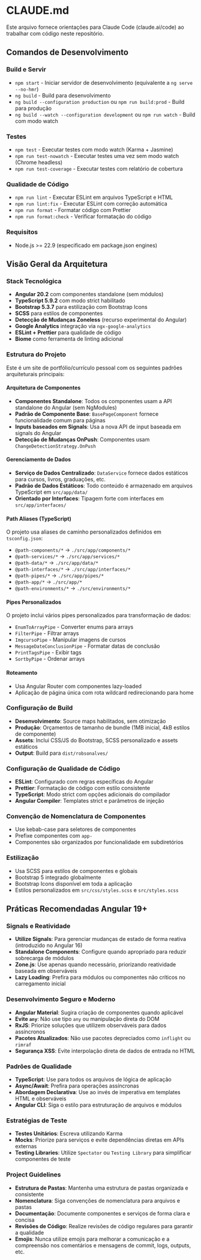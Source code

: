 # CLAUDE.md

Este arquivo fornece orientações para Claude Code (claude.ai/code) ao trabalhar com código neste repositório.

## Comandos de Desenvolvimento

### Build e Servir

- `npm start` - Iniciar servidor de desenvolvimento (equivalente a `ng serve --no-hmr`)
- `ng build` - Build para desenvolvimento
- `ng build --configuration production` ou `npm run build:prod` - Build para produção
- `ng build --watch --configuration development` ou `npm run watch` - Build com modo watch

### Testes

- `npm test` - Executar testes com modo watch (Karma + Jasmine)
- `npm run test-nowatch` - Executar testes uma vez sem modo watch (Chrome headless)
- `npm run test-coverage` - Executar testes com relatório de cobertura

### Qualidade de Código

- `npm run lint` - Executar ESLint em arquivos TypeScript e HTML
- `npm run lint:fix` - Executar ESLint com correção automática
- `npm run format` - Formatar código com Prettier
- `npm run format:check` - Verificar formatação do código

### Requisitos

- Node.js >= 22.9 (especificado em package.json engines)

## Visão Geral da Arquitetura

### Stack Tecnológica

- **Angular 20.2** com componentes standalone (sem módulos)
- **TypeScript 5.9.2** com modo strict habilitado
- **Bootstrap 5.3.7** para estilização com Bootstrap Icons
- **SCSS** para estilos de componentes
- **Detecção de Mudanças Zoneless** (recurso experimental do Angular)
- **Google Analytics** integração via `ngx-google-analytics`
- **ESLint + Prettier** para qualidade de código
- **Biome** como ferramenta de linting adicional

### Estrutura do Projeto

Este é um site de portfólio/currículo pessoal com os seguintes padrões arquiteturais principais:

#### Arquitetura de Componentes

- **Componentes Standalone**: Todos os componentes usam a API standalone do Angular (sem NgModules)
- **Padrão de Componente Base**: `BasePageComponent` fornece funcionalidade comum para páginas
- **Inputs baseados em Signals**: Usa a nova API de input baseada em signals do Angular
- **Detecção de Mudanças OnPush**: Componentes usam `ChangeDetectionStrategy.OnPush`

#### Gerenciamento de Dados

- **Serviço de Dados Centralizado**: `DataService` fornece dados estáticos para cursos, livros, graduações, etc.
- **Padrão de Dados Estáticos**: Todo conteúdo é armazenado em arquivos TypeScript em `src/app/data/`
- **Orientado por Interfaces**: Tipagem forte com interfaces em `src/app/interfaces/`

#### Path Aliases (TypeScript)

O projeto usa aliases de caminho personalizados definidos em `tsconfig.json`:

- `@path-components/*` → `./src/app/components/*`
- `@path-services/*` → `./src/app/services/*`
- `@path-data/*` → `./src/app/data/*`
- `@path-interfaces/*` → `./src/app/interfaces/*`
- `@path-pipes/*` → `./src/app/pipes/*`
- `@path-app/*` → `./src/app/*`
- `@path-environments/*` → `./src/environments/*`

#### Pipes Personalizados

O projeto inclui vários pipes personalizados para transformação de dados:

- `EnumToArrayPipe` - Converter enums para arrays
- `FilterPipe` - Filtrar arrays
- `ImgcursoPipe` - Manipular imagens de cursos
- `MessageDateConclusionPipe` - Formatar datas de conclusão
- `PrintTagsPipe` - Exibir tags
- `SortbyPipe` - Ordenar arrays

#### Roteamento

- Usa Angular Router com componentes lazy-loaded
- Aplicação de página única com rota wildcard redirecionando para home

### Configuração de Build

- **Desenvolvimento**: Source maps habilitados, sem otimização
- **Produção**: Orçamentos de tamanho de bundle (1MB inicial, 4kB estilos de componente)
- **Assets**: Inclui CSS/JS do Bootstrap, SCSS personalizado e assets estáticos
- **Output**: Build para `dist/robsonalves/`

### Configuração de Qualidade de Código

- **ESLint**: Configurado com regras específicas do Angular
- **Prettier**: Formatação de código com estilo consistente
- **TypeScript**: Modo strict com opções adicionais do compilador
- **Angular Compiler**: Templates strict e parâmetros de injeção

### Convenção de Nomenclatura de Componentes

- Use kebab-case para seletores de componentes
- Prefixe componentes com `app-`
- Componentes são organizados por funcionalidade em subdiretórios

### Estilização

- Usa SCSS para estilos de componentes e globais
- Bootstrap 5 integrado globalmente
- Bootstrap Icons disponível em toda a aplicação
- Estilos personalizados em `src/css/styles.scss` e `src/styles.scss`

## Práticas Recomendadas Angular 19+

### Signals e Reatividade

- **Utilize Signals**: Para gerenciar mudanças de estado de forma reativa (introduzido no Angular 16)
- **Standalone Components**: Configure quando apropriado para reduzir sobrecarga de módulos
- **Zone.js**: Use apenas quando necessário, priorizando reatividade baseada em observáveis
- **Lazy Loading**: Prefira para módulos ou componentes não críticos no carregamento inicial

### Desenvolvimento Seguro e Moderno

- **Angular Material**: Sugira criação de componentes quando aplicável
- **Evite `any`**: Não use tipo `any` ou manipulação direta do DOM
- **RxJS**: Priorize soluções que utilizem observáveis para dados assíncronos
- **Pacotes Atualizados**: Não use pacotes depreciados como `inflight` ou `rimraf`
- **Segurança XSS**: Evite interpolação direta de dados de entrada no HTML

### Padrões de Qualidade

- **TypeScript**: Use para todos os arquivos de lógica de aplicação
- **Async/Await**: Prefira para operações assíncronas
- **Abordagem Declarativa**: Use ao invés de imperativa em templates HTML e observáveis
- **Angular CLI**: Siga o estilo para estruturação de arquivos e módulos

### Estratégias de Teste

- **Testes Unitários**: Escreva utilizando Karma
- **Mocks**: Priorize para serviços e evite dependências diretas em APIs externas
- **Testing Libraries**: Utilize `Spectator` ou `Testing Library` para simplificar componentes de teste

### Project Guidelines

- **Estrutura de Pastas**: Mantenha uma estrutura de pastas organizada e consistente
- **Nomenclatura**: Siga convenções de nomenclatura para arquivos e pastas
- **Documentação**: Documente componentes e serviços de forma clara e concisa
- **Revisões de Código**: Realize revisões de código regulares para garantir a qualidade
- **Emojis**: Nunca utilize emojis para melhorar a comunicação e a compreensão nos comentários e mensagens de commit, logs, outputs, etc.
